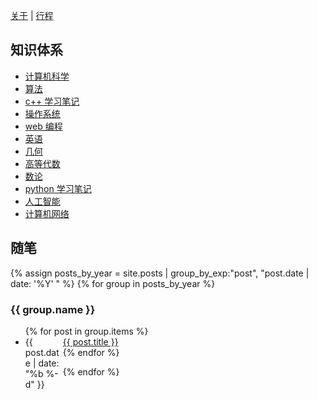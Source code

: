 [关于](/about) | [行程](/schedule)

## 知识体系

- [计算机科学](/computer)
- [算法](/algorithm-learning)
- [c++ 学习笔记](/cpp-learning)
- [操作系统](/operating-system)
- [web 编程](/web-program)
- [英语](/english) 
- [几何](/geometry)
- [高等代数](/algebra)
- [数论](/theory-of-numbers)
- [python 学习笔记](/python-learning)
- [人工智能](/ai)
- [计算机网络](/computer-network)

## 随笔

{% assign posts_by_year = site.posts | group_by_exp:"post", "post.date | date: '%Y' " %}
{% for group in posts_by_year %}

<h3>{{ group.name }}</h3>
<ul>
    {% for post in group.items %}
    <li><div style="width:60px;float:left;">{{ post.date | date: "%b %-d" }}</div> <a href="{{ site.baseurl }}{{ post.url }}">{{ post.title }}</a></li>
    {% endfor %}
</ul>
{% endfor %}